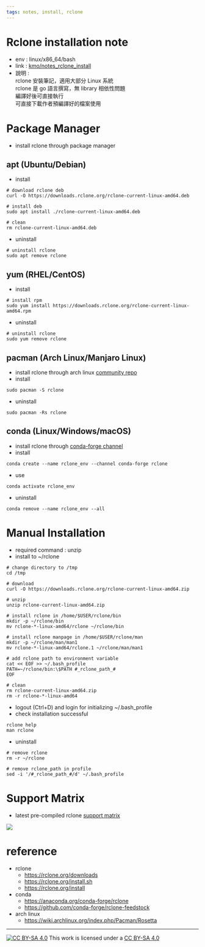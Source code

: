 ```yaml
---
tags: notes, install, rclone
---
```


# Rclone installation note
- env :  linux/x86_64/bash
- link : [kmo/notes_rclone_install](https://hackmd.io/@kmo/notes_rclone_install)
- 說明 :  
rclone 安裝筆記，適用大部分 Linux 系統  
rclone 是 go 語言撰寫，無 library 相依性問題  
編譯好後可直接執行  
可直接下載作者預編譯好的檔案使用

# Package Manager

- install rclone through package manager

## apt (Ubuntu/Debian)

- install 
```bash=
# download rclone deb
curl -O https://downloads.rclone.org/rclone-current-linux-amd64.deb

# install deb
sudo apt install ./rclone-current-linux-amd64.deb

# clean
rm rclone-current-linux-amd64.deb
```

- uninstall 
```bash=
# uninstall rclone
sudo apt remove rclone
```

## yum (RHEL/CentOS)
- install
```bash=
# install rpm
sudo yum install https://downloads.rclone.org/rclone-current-linux-amd64.rpm
```
- uninstall
```bash=
# uninstall rclone
sudo yum remove rclone
```

## pacman (Arch Linux/Manjaro Linux)
- install rclone through arch linux [community repo](https://www.archlinux.org/packages/community/x86_64/rclone) 
- install
```bash=
sudo pacman -S rclone
```
- uninstall
```bash=
sudo pacman -Rs rclone
```

## conda (Linux/Windows/macOS)
- install rclone through [conda-forge channel](https://anaconda.org/conda-forge/rclone)
- install
```bash=
conda create --name rclone_env --channel conda-forge rclone
```
- use 
```bash=
conda activate rclone_env
```
- uninstall
```bash=
conda remove --name rclone_env --all
```

# Manual Installation
-  required command : 
unzip
- install to ~/rclone

```bash=
# change directory to /tmp
cd /tmp

# download
curl -O https://downloads.rclone.org/rclone-current-linux-amd64.zip

# unzip
unzip rclone-current-linux-amd64.zip

# install rclone in /home/$USER/rclone/bin
mkdir -p ~/rclone/bin
mv rclone-*-linux-amd64/rclone ~/rclone/bin

# install rclone manpage in /home/$USER/rclone/man
mkdir -p ~/rclone/man/man1
mv rclone-*-linux-amd64/rclone.1 ~/rclone/man/man1

# add rclone path to environment variable
cat << EOF >> ~/.bash_profile
PATH=~/rclone/bin:\$PATH #_rclone_path_#
EOF

# clean
rm rclone-current-linux-amd64.zip
rm -r rclone-*-linux-amd64
```
- logout (Ctrl+D) and login for initializing ~/.bash_profile
- check installation successful
```bash=
rclone help
man rclone
```
- uninstall

```bash=
# remove rclone
rm -r ~/rclone

# remove rclone_path in profile
sed -i '/#_rclone_path_#/d' ~/.bash_profile
```

# Support Matrix
- latest pre-compiled rclone [support matrix](https://rclone.org/downloads)

![](https://i.imgur.com/PkbyjKz.png)


# reference
- rclone
  - https://rclone.org/downloads
  - https://rclone.org/install.sh
  - https://rclone.org/install
- conda
  - https://anaconda.org/conda-forge/rclone
  - https://github.com/conda-forge/rclone-feedstock
- arch linux
  - https://wiki.archlinux.org/index.php/Pacman/Rosetta

---
[![CC BY-SA 4.0][cc-by-sa-image]][cc-by-sa] This work is licensed under a [CC BY-SA 4.0][cc-by-sa]

[cc-by-sa]: http://creativecommons.org/licenses/by-sa/4.0/ 
[cc-by-sa-image]: https://licensebuttons.net/l/by-sa/4.0/88x31.png
